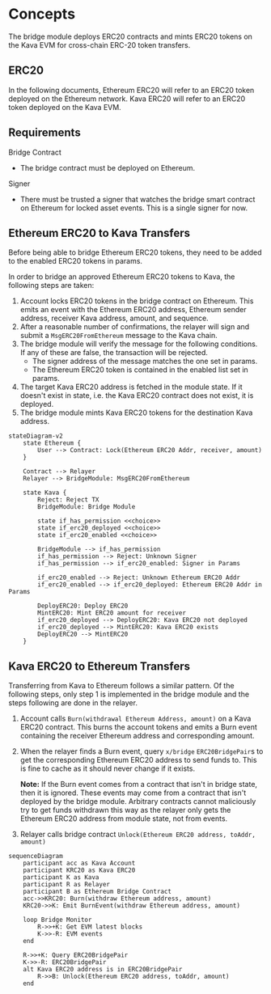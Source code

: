 # Concepts

The bridge module deploys ERC20 contracts and mints ERC20 tokens on the Kava EVM
for cross-chain ERC-20 token transfers.

## ERC20

In the following documents, Ethereum ERC20 will refer to an ERC20 token deployed
on the Ethereum network. Kava ERC20 will refer to an ERC20 token deployed on the
Kava EVM.

## Requirements

Bridge Contract

* The bridge contract must be deployed on Ethereum.

Signer

* There must be trusted a signer that watches the bridge smart contract on
  Ethereum for locked asset events. This is a single signer for now.

## Ethereum ERC20 to Kava Transfers

Before being able to bridge Ethereum ERC20 tokens, they need to be added to the
enabled ERC20 tokens in params.

In order to bridge an approved Ethereum ERC20 tokens to Kava, the following
steps are taken:

1. Account locks ERC20 tokens in the bridge contract on Ethereum. This emits an
   event with the Ethereum ERC20 address, Ethereum sender address, receiver Kava
   address, amount, and sequence.
2. After a reasonable number of confirmations, the relayer will sign and submit
   a `MsgERC20FromEthereum` message to the Kava chain.
3. The bridge module will verify the message for the following conditions. If
   any of these are false, the transaction will be rejected.
   * The signer address of the message matches the one set in params.
   * The Ethereum ERC20 token is contained in the enabled list set in params.
4. The target Kava ERC20 address is fetched in the module state. If it doesn't
   exist in state, i.e. the Kava ERC20 contract does not exist, it is deployed.
5. The bridge module mints Kava ERC20 tokens for the destination Kava address.

```mermaid
stateDiagram-v2
    state Ethereum {
        User --> Contract: Lock(Ethereum ERC20 Addr, receiver, amount)
    }
    
    Contract --> Relayer
    Relayer --> BridgeModule: MsgERC20FromEthereum

    state Kava {
        Reject: Reject TX
        BridgeModule: Bridge Module

        state if_has_permission <<choice>>
        state if_erc20_deployed <<choice>>
        state if_erc20_enabled <<choice>>

        BridgeModule --> if_has_permission
        if_has_permission --> Reject: Unknown Signer
        if_has_permission --> if_erc20_enabled: Signer in Params

        if_erc20_enabled --> Reject: Unknown Ethereum ERC20 Addr
        if_erc20_enabled --> if_erc20_deployed: Ethereum ERC20 Addr in Params

        DeployERC20: Deploy ERC20
        MintERC20: Mint ERC20 amount for receiver
        if_erc20_deployed --> DeployERC20: Kava ERC20 not deployed
        if_erc20_deployed --> MintERC20: Kava ERC20 exists
        DeployERC20 --> MintERC20
    }

```

## Kava ERC20 to Ethereum Transfers

Transferring from Kava to Ethereum follows a similar pattern. Of the following
steps, only step 1 is implemented in the bridge module and the steps following
are done in the relayer.

1. Account calls `Burn(withdrawal Ethereum Address, amount)` on a Kava ERC20
   contract. This burns the account tokens and emits a Burn event containing the
   receiver Ethereum address and corresponding amount.
2. When the relayer finds a Burn event, query `x/bridge` `ERC20BridgePair`s to
   get the corresponding Ethereum ERC20 address to send funds to. This is fine
   to cache as it should never change if it exists.

   **Note:** If the Burn event comes from a contract that isn't in bridge state,
   then it is ignored. These events may come from a contract that isn't deployed
   by the bridge module. Arbitrary contracts cannot maliciously try to get funds
   withdrawn this way as the relayer only gets the Ethereum ERC20 address from
   module state, not from events.
3. Relayer calls bridge contract `Unlock(Ethereum ERC20 address, toAddr, amount)`

```mermaid
sequenceDiagram
    participant acc as Kava Account
    participant KRC20 as Kava ERC20
    participant K as Kava
    participant R as Relayer
    participant B as Ethereum Bridge Contract
    acc->>KRC20: Burn(withdraw Ethereum address, amount)
    KRC20->>K: Emit BurnEvent(withdraw Ethereum address, amount)

    loop Bridge Monitor
        R->>+K: Get EVM latest blocks
        K->>-R: EVM events
    end

    R->>+K: Query ERC20BridgePair
    K->>-R: ERC20BridgePair
    alt Kava ERC20 address is in ERC20BridgePair
        R->>B: Unlock(Ethereum ERC20 address, toAddr, amount)
    end
```
